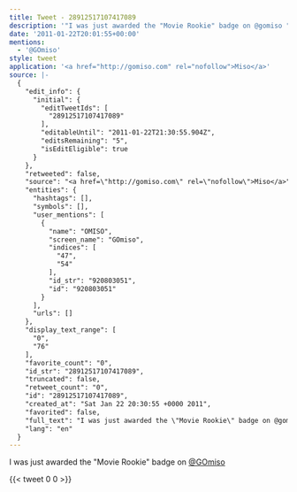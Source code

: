 ```yaml
---
title: Tweet - 28912517107417089
description: '"I was just awarded the "Movie Rookie" badge on @gomiso "'
date: '2011-01-22T20:01:55+00:00'
mentions:
  - '@GOmiso'
style: tweet
application: '<a href="http://gomiso.com" rel="nofollow">Miso</a>'
source: |-
  {
    "edit_info": {
      "initial": {
        "editTweetIds": [
          "28912517107417089"
        ],
        "editableUntil": "2011-01-22T21:30:55.904Z",
        "editsRemaining": "5",
        "isEditEligible": true
      }
    },
    "retweeted": false,
    "source": "<a href=\"http://gomiso.com\" rel=\"nofollow\">Miso</a>",
    "entities": {
      "hashtags": [],
      "symbols": [],
      "user_mentions": [
        {
          "name": "OMISO",
          "screen_name": "GOmiso",
          "indices": [
            "47",
            "54"
          ],
          "id_str": "920803051",
          "id": "920803051"
        }
      ],
      "urls": []
    },
    "display_text_range": [
      "0",
      "76"
    ],
    "favorite_count": "0",
    "id_str": "28912517107417089",
    "truncated": false,
    "retweet_count": "0",
    "id": "28912517107417089",
    "created_at": "Sat Jan 22 20:30:55 +0000 2011",
    "favorited": false,
    "full_text": "I was just awarded the \"Movie Rookie\" badge on @gomiso http://miso.io/eGrfNa",
    "lang": "en"
  }
---
```

I was just awarded the "Movie Rookie" badge on [@GOmiso](https://twitter.com/@GOmiso) 
    
{{< tweet 0 0 >}}
    
